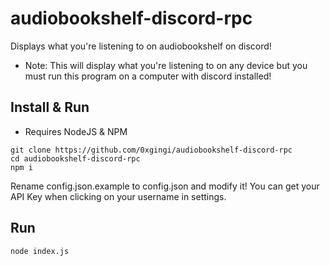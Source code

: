 # audiobookshelf-discord-rpc
Displays what you're listening to on audiobookshelf on discord!

* Note: This will display what you're listening to on any device but you must run this program on a computer with discord installed!

## Install & Run

* Requires NodeJS & NPM

```
git clone https://github.com/0xgingi/audiobookshelf-discord-rpc
cd audiobookshelf-discord-rpc
npm i
```
Rename config.json.example to config.json and modify it! You can get your API Key when clicking on your username in settings.

## Run
```
node index.js
```

